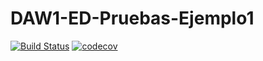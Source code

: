 # DAW1-ED-Pruebas-Ejemplo1

[![Build Status](https://travis-ci.org/alvarodl96/DAW1-ED-Pruebas-Ejemplo1.svg?branch=master)](https://travis-ci.org/alvarodl96/DAW1-ED-Pruebas-Ejemplo1)
[![codecov](https://codecov.io/gh/alvarodl96/DAW1-ED-Pruebas-Ejemplo1/branch/master/graph/badge.svg)](https://codecov.io/gh/alvarodl96/DAW1-ED-Pruebas-Ejemplo1)
